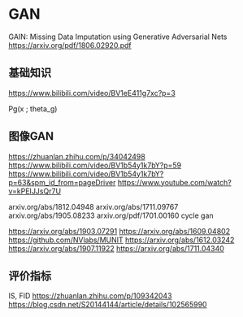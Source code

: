 # GAN

GAIN: Missing Data Imputation using Generative Adversarial Nets
https://arxiv.org/pdf/1806.02920.pdf

## 基础知识
https://www.bilibili.com/video/BV1eE411g7xc?p=3


Pg(x ; theta_g)


## 图像GAN
https://zhuanlan.zhihu.com/p/34042498
https://www.bilibili.com/video/BV1b54y1k7bY?p=59
https://www.bilibili.com/video/BV1b54y1k7bY?p=63&spm_id_from=pageDriver
https://www.youtube.com/watch?v=kPEIJJsQr7U

arxiv.org/abs/1812.04948
arxiv.org/abs/1711.09767
arxiv.org/abs/1905.08233
arxiv.org/pdf/1701.00160
cycle gan


https://arxiv.org/abs/1903.07291
https://arxiv.org/abs/1609.04802
https://github.com/NVlabs/MUNIT
https://arxiv.org/abs/1612.03242  
https://arxiv.org/abs/1907.11922
https://arxiv.org/abs/1711.04340

## 评价指标

IS, FID
https://zhuanlan.zhihu.com/p/109342043
https://blog.csdn.net/S20144144/article/details/102565990
